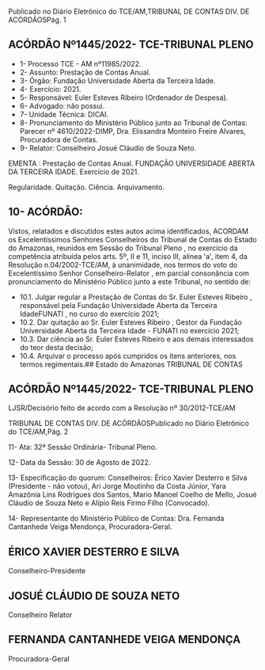 Publicado  no  Diário  Eletrônico do TCE/AM,TRIBUNAL DE CONTAS DIV. DE ACÓRDÃOSPág. 1

## ACÓRDÃO Nº1445/2022- TCE-TRIBUNAL PLENO

- 1- Processo TCE - AM nº11985/2022.
- 2- Assunto: Prestação de Contas Anual.
- 3- Órgão: Fundação Universidade Aberta da Terceira Idade.
- 4- Exercício: 2021.
- 5- Responsável: Euler Esteves Ribeiro (Ordenador de Despesa).
- 6- Advogado: não possui.
- 7- Unidade Técnica: DICAI.
- 8- Pronunciamento  do  Ministério  Público  junto  ao  Tribunal  de  Contas: Parecer  nº 4610/2022-DIMP, Dra. Elissandra Monteiro Freire Alvares, Procuradora de Contas.
- 9- Relator: Conselheiro Josué Cláudio de Souza Neto.

EMENTA : Prestação de Contas Anual. FUNDAÇÃO UNIVERSIDADE  ABERTA  DA  TERCEIRA  IDADE. Exercício de 2021.

Regularidade. Quitação. Ciência. Arquivamento.

## 10-  ACÓRDÃO:

Vistos, relatados e discutidos estes autos acima identificados, ACORDAM os Excelentíssimos Senhores Conselheiros do Tribunal de Contas do Estado do Amazonas, reunidos em Sessão do Tribunal Pleno , no exercício da competência atribuída pelos arts. 5º, II e 11, inciso III, alínea 'a', item 4, da Resolução n.04/2002-TCE/AM, à unanimidade, nos termos do voto do Excelentíssimo Senhor Conselheiro-Relator , em  parcial consonância com pronunciamento do Ministério Público junto a este Tribunal, no sentido de:

- 10.1. Julgar  regular a  Prestação  de  Contas  do  Sr. Euler  Esteves  Ribeiro , responsável  pela  Fundação  Universidade  Aberta  da  Terceira  IdadeFUNATI , no curso do exercício 2021;
- 10.2. Dar quitação ao Sr. Euler Esteves Ribeiro , Gestor da Fundação Universidade Aberta da Terceira Idade - FUNATI no exercício 2021;
- 10.3. Dar ciência ao Sr. Euler Esteves Ribeiro e aos demais interessados do teor desta decisão;
- 10.4. Arquivar o  processo  após  cumpridos  os  itens  anteriores,  nos  termos regimentais.## Estado do Amazonas TRIBUNAL DE CONTAS

## ACÓRDÃO Nº1445/2022- TCE-TRIBUNAL PLENO

LJSR/Decisório feito de acordo com a Resolução nº 30/2012-TCE/AM

TRIBUNAL DE CONTAS DIV. DE ACÓRDÃOSPublicado  no  Diário  Eletrônico do TCE/AM,Pág. 2

11-  Ata: 32ª Sessão Ordinária- Tribunal Pleno.

12-  Data da Sessão: 30 de Agosto de 2022.

13-  Especificação do quorum: Conselheiros: Érico Xavier Desterro e Silva (Presidente - não votou), Ari Jorge Moutinho da Costa Júnior, Yara Amazônia Lins Rodrigues dos Santos, Mario  Manoel  Coelho de  Mello, Josué Cláudio de Souza Neto e Alípio Reis Firmo Filho (Convocado).

14-  Representante do Ministério Público de Contas: Dra. Fernanda Cantanhede Veiga Mendonça, Procuradora-Geral.

## ÉRICO XAVIER DESTERRO E SILVA

Conselheiro-Presidente

## JOSUÉ CLÁUDIO DE SOUZA NETO

Conselheiro Relator

## FERNANDA CANTANHEDE VEIGA MENDONÇA

Procuradora-Geral